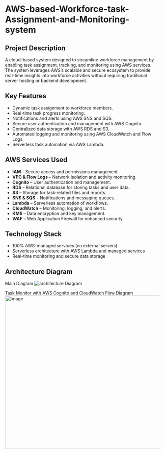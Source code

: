 # AWS-based-Workforce-task-Assignment-and-Monitoring-system


## Project Description

A cloud-based system designed to streamline workforce management by enabling task assignment, tracking, and monitoring using AWS services. The system leverages AWS’s scalable and secure ecosystem to provide real-time insights into workforce activities without requiring traditional server hosting or backend development.

## Key Features

* Dynamic task assignment to workforce members.
* Real-time task progress monitoring.
* Notifications and alerts using AWS SNS and SQS.
* Secure user authentication and management with AWS Cognito.
* Centralized data storage with AWS RDS and S3.
* Automated logging and monitoring using AWS CloudWatch and Flow Logs.
* Serverless task automation via AWS Lambda.

## AWS Services Used

* **IAM** – Secure access and permissions management.
* **VPC & Flow Logs** – Network isolation and activity monitoring.
* **Cognito** – User authentication and management.
* **RDS** – Relational database for storing tasks and user data.
* **S3** – Storage for task-related files and reports.
* **SNS & SQS** – Notifications and messaging queues.
* **Lambda** – Serverless automation of workflows.
* **CloudWatch** – Monitoring, logging, and alerts.
* **KMS** – Data encryption and key management.
* **WAF** – Web Application Firewall for enhanced security.

## Technology Stack

* 100% AWS-managed services (no external servers)
* Serverless architecture with AWS Lambda and managed services
* Real-time monitoring and secure data storage

## Architecture Diagram
Main Diagram
![architecture Diagram](https://github.com/user-attachments/assets/95416b05-0963-40b0-b0bc-be460ea8a0fa)

Task Monitor with AWS Cognito and CloudWatch Flow Diagram
<img width="2140" height="500" alt="image" src="https://github.com/user-attachments/assets/2fa3a418-1f90-4ed0-9f73-99e8d32b66fb" />





